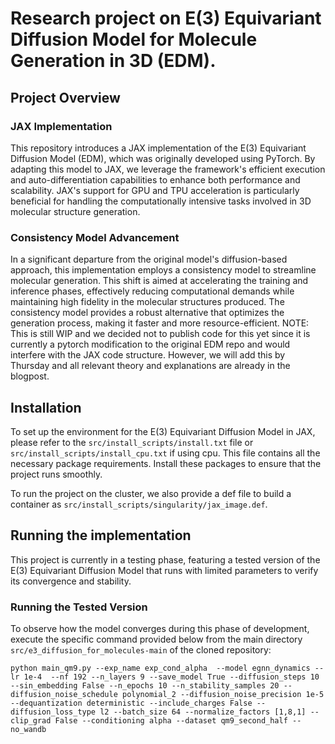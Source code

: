 # Research project on E(3) Equivariant Diffusion Model for Molecule Generation in 3D (EDM).

## Project Overview

### JAX Implementation
This repository introduces a JAX implementation of the E(3) Equivariant Diffusion Model (EDM), which was originally developed using PyTorch. By adapting this model to JAX, we leverage the framework's efficient execution and auto-differentiation capabilities to enhance both performance and scalability. JAX's support for GPU and TPU acceleration is particularly beneficial for handling the computationally intensive tasks involved in 3D molecular structure generation.

### Consistency Model Advancement
In a significant departure from the original model's diffusion-based approach, this implementation employs a consistency model to streamline molecular generation. This shift is aimed at accelerating the training and inference phases, effectively reducing computational demands while maintaining high fidelity in the molecular structures produced. The consistency model provides a robust alternative that optimizes the generation process, making it faster and more resource-efficient.
NOTE: This is still WIP and we decided not to publish code for this yet since it is currently a pytorch modification  to the original EDM repo and would interfere with the JAX code structure. However, we will add this by Thursday and all relevant theory and explanations are already in the blogpost.

## Installation

To set up the environment for the E(3) Equivariant Diffusion Model in JAX, please refer to the `src/install_scripts/install.txt` file or `src/install_scripts/install_cpu.txt` if using cpu. This file contains all the necessary package requirements. Install these packages to ensure that the project runs smoothly.

To run the project on the cluster, we also provide a def file to build a container as `src/install_scripts/singularity/jax_image.def`.

## Running the implementation

This project is currently in a testing phase, featuring a tested version of the E(3) Equivariant Diffusion Model that runs with limited parameters to verify its convergence and stability.

### Running the Tested Version
To observe how the model converges during this phase of development, execute the specific command provided below from the main directory `src/e3_diffusion_for_molecules-main` of the cloned repository:

`python main_qm9.py --exp_name exp_cond_alpha  --model egnn_dynamics --lr 1e-4  --nf 192 --n_layers 9 --save_model True --diffusion_steps 10 --sin_embedding False --n_epochs 10 --n_stability_samples 20 --diffusion_noise_schedule polynomial_2 --diffusion_noise_precision 1e-5 --dequantization deterministic --include_charges False --diffusion_loss_type l2 --batch_size 64 --normalize_factors [1,8,1] --clip_grad False --conditioning alpha --dataset qm9_second_half --no_wandb`
